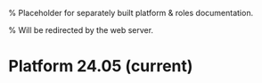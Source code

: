 % Placeholder for separately built platform & roles documentation.

% Will be redirected by the web server.

# Platform 24.05 (current)
